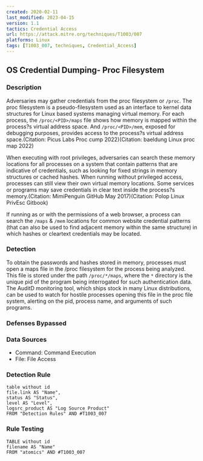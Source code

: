```yaml
---
created: 2020-02-11
last_modified: 2023-04-15
version: 1.1
tactics: Credential Access
url: https://attack.mitre.org/techniques/T1003/007
platforms: Linux
tags: [T1003_007, techniques, Credential_Access]
---
```


## OS Credential Dumping- Proc Filesystem

### Description

Adversaries may gather credentials from the proc filesystem or `/proc`. The proc filesystem is a pseudo-filesystem used as an interface to kernel data structures for Linux based systems managing virtual memory. For each process, the `/proc/<PID>/maps` file shows how memory is mapped within the process?s virtual address space. And `/proc/<PID>/mem`, exposed for debugging purposes, provides access to the process?s virtual address space.(Citation: Picus Labs Proc cump 2022)(Citation: baeldung Linux proc map 2022)

When executing with root privileges, adversaries can search these memory locations for all processes on a system that contain patterns that are indicative of credentials, such as looking for fixed strings in memory structures or cached hashes. When running without privileged access, processes can still view their own virtual memory locations. Some services or programs may save credentials in clear text inside the process?s memory.(Citation: MimiPenguin GitHub May 2017)(Citation: Polop Linux PrivEsc Gitbook)

If running as or with the permissions of a web browser, a process can search the `/maps` & `/mem` locations for common website credential patterns (that can also be used to find adjacent memory within the same structure) in which hashes or cleartext credentials may be located.

### Detection

To obtain the passwords and hashes stored in memory, processes must open a maps file in the /proc filesystem for the process being analyzed. This file is stored under the path <code>/proc/\*/maps</code>, where the <code>\*</code> directory is the unique pid of the program being interrogated for such authentication data. The AuditD monitoring tool, which ships stock in many Linux distributions, can be used to watch for hostile processes opening this file in the proc file system, alerting on the pid, process name, and arguments of such programs.

### Defenses Bypassed



### Data Sources

  - Command: Command Execution
  -  File: File Access
### Detection Rule

```dataview
table without id
file.link AS "Name",
status AS "Status",
level AS "Level",
logsrc_product AS "Log Source Product"
FROM "Detection Rules" AND #T1003_007
```

### Rule Testing

```dataview
TABLE without id
filename AS "Name"
FROM "atomics" AND #T1003_007
```
